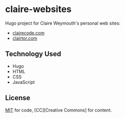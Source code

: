 # claire-websites
Hugo project for Claire Weymouth's personal web sites:
- [clairecode.com][clairecode]
- [clairtor.com][clairtor]

## Technology Used
- Hugo
- HTML
- CSS
- JavaScript

## License

[MIT] for code, [CC][Creative Commons] for content.

[clairecode]: <https://clairecode.com>
[clairtor]: <https://clairtor.com>
[MIT]: </LICENSE.MIT>
[CC]: </LICENSE.CC-BY-NC-SA-4.0>